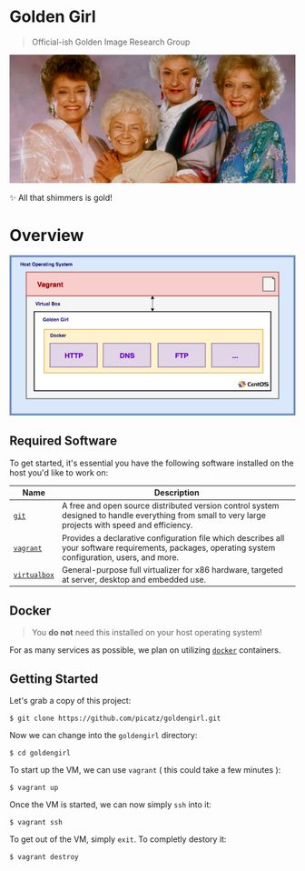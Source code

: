 # Golden Girl
> Official-ish Golden Image Research Group

![beautiful](golden.jpeg)

✨ All that shimmers is gold! 

# Overview

![overview](overview.png)

## Required Software
To get started, it's essential you have the following software installed on the host you'd like to work on:

Name | Description
--- | ---
[`git`](https://git-scm.com/) | A free and open source distributed version control system designed to handle everything from small to very large projects with speed and efficiency.
[`vagrant`](https://www.vagrantup.com/) | Provides a declarative configuration file which describes all your software requirements, packages, operating system configuration, users, and more.
[`virtualbox`](https://www.virtualbox.org/wiki/Downloads) | General-purpose full virtualizer for x86 hardware, targeted at server, desktop and embedded use.

## Docker
> You **do not** need this installed on your host operating system!

For as many services as possible, we plan on utilizing [`docker`](https://www.docker.com/) containers. 

## Getting Started

Let's grab a copy of this project:

```
$ git clone https://github.com/picatz/goldengirl.git
```

Now we can change into the `goldengirl` directory:

```
$ cd goldengirl
```

To start up the VM, we can use `vagrant` ( this could take a few minutes ):

```
$ vagrant up
``` 

Once the VM is started, we can now simply `ssh` into it:

```
$ vagrant ssh
```

To get out of the VM, simply `exit`. To completly destory it:

```
$ vagrant destroy
```
